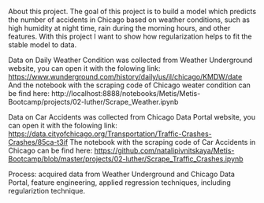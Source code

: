 About this project.
The goal of this project is to build a model which predicts the number of accidents in Chicago based on weather conditions, such as high humidity at night time, rain during the morning hours, and other features. With this project I want to show how regularization helps to fit the stable model to data. 

Data on Daily Weather Condition was collected from Weather Underground website, you can open it with the folowing link: https://www.wunderground.com/history/daily/us/il/chicago/KMDW/date
And the notebook with the scraping code of Chicago weater condition can be find here: http://localhost:8888/notebooks/Metis/Metis-Bootcamp/projects/02-luther/Scrape_Weather.ipynb

Data on Car Accidents was collected from Chicago Data Portal website, you can open it with the folowing link: https://data.cityofchicago.org/Transportation/Traffic-Crashes-Crashes/85ca-t3if
The notebook with the scraping code of Car Accidents in Chicago can be find here: https://github.com/natalipivnitskaya/Metis-Bootcamp/blob/master/projects/02-luther/Scrape_Traffic_Crashes.ipynb


Process: acquired data from Weather Underground and Chicago Data Portal, feature engineering, applied regression techniques, including regulariztion technique.